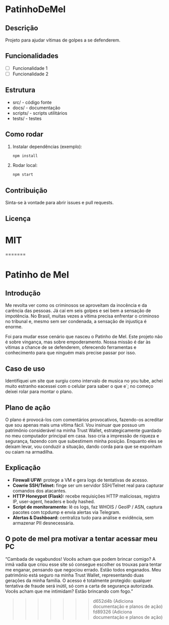 
# PatinhoDeMel

## Descrição
Projeto para ajudar vítimas de golpes a se defenderem.


## Funcionalidades
- [ ] Funcionalidade 1
- [ ] Funcionalidade 2

## Estrutura
- src/ - código fonte
- docs/ - documentação
- scripts/ - scripts utilitários
- tests/ - testes

## Como rodar
1. Instalar dependências (exemplo):
   ```bash
   npm install
   ```
2. Rodar local:
   ```bash
   npm start
   ```

## Contribuição
Sinta-se à vontade para abrir issues e pull requests.

## Licença
MIT
=======
=======
# Patinho de Mel

## Introdução

Me revolta ver como os criminosos se aproveitam da inocência e da carência das pessoas. Já caí em seis golpes e sei bem a sensação de impotência. No Brasil, muitas vezes a vítima precisa enfrentar o criminoso no tribunal e, mesmo sem ser condenada, a sensação de injustiça é enorme.

Foi para mudar esse cenário que nasceu o Patinho de Mel. Este projeto não é sobre vingança, mas sobre empoderamento. Nossa missão é dar às vítimas a chance de se defenderem, oferecendo ferramentas e conhecimento para que ninguém mais precise passar por isso.

## Caso de uso

Identifiquei um site que surgiu como intervalo de musica no you tube, achei muito estranho eacessei com o celular para saber o que e´; no começo deixei rolar para montar o plano.

## Plano de ação

O plano é provocá-los com comentários provocativos, fazendo-os acreditar que sou apenas mais uma vítima fácil. Vou insinuar que possuo um patrimônio considerável na minha Trust Wallet, estrategicamente guardado no meu computador principal em casa. Isso cria a impressão de riqueza e segurança, fazendo com que subestimem minha posição. Enquanto eles se deixam levar, vou conduzir a situação, dando corda para que se exponham ou caiam na armadilha.

## Explicação

- **Firewall UFW:** protege a VM e gera logs de tentativas de acesso.
- **Cowrie SSH/Telnet:** finge ser um servidor SSH/Telnet real para capturar comandos dos atacantes.
- **HTTP Honeypot (Flask):** recebe requisições HTTP maliciosas, registra IP, user-agent, headers e body hashed.
- **Script de monitoramento:** lê os logs, faz WHOIS / GeoIP / ASN, captura pacotes com tcpdump e envia alertas via Telegram.
- **Alertas & Dashboard:** centraliza tudo para análise e evidência, sem armazenar PII desnecessária.

## O pote de mel pra motivar a tentar acessar meu PC

“Cambada de vagabundos! Vocês acham que podem brincar comigo? A irmã vadia que criou esse site só consegue escolher os trouxas para tentar me enganar, pensando que negociou errado. Estão todos enganados.
Meu patrimônio está seguro na minha Trust Wallet, representando duas gerações da minha família. O acesso é totalmente protegido: qualquer tentativa de fraude será inútil, só com a carta de segurança autorizada. Vocês acham que me intimidam? Estão brincando com fogo.”
>>>>>>> d652d4b (Adiciona documentação e planos de ação)
>>>>>>> fd89326 (Adiciona documentação e planos de ação)
